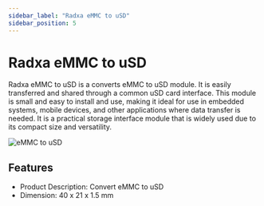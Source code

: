 ```yaml
---
sidebar_label: "Radxa eMMC to uSD"
sidebar_position: 5
---
```


# Radxa eMMC to uSD

Radxa eMMC to uSD is a converts eMMC to uSD module. It is easily transferred and shared through a common uSD card interface. This module is small and easy to install and use, making it ideal for use in embedded systems, mobile devices, and other applications where data transfer is needed. It is a practical storage interface module that is widely used due to its compact size and versatility.

![eMMC to uSD](/img/accessories/emmc-to-usd.webp)

## Features

- Product Description: Convert eMMC to uSD
- Dimension: 40 x 21 x 1.5 mm

